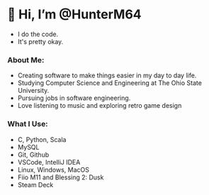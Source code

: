 # 👋 Hi, I’m @HunterM64

- I do the code. 
- It's pretty okay.

<h3> About Me: </h3>

- Creating software to make things easier in my day to day life.
- Studying Computer Science and Engineering at The Ohio State University.
- Pursuing jobs in software engineering.
- Love listening to music and exploring retro game design

<h3> What I Use: </h3>

- C, Python, Scala
- MySQL
- Git, Github
- VSCode, IntelliJ IDEA
- Linux, Windows, MacOS
- Fiio M11 and Blessing 2: Dusk
- Steam Deck

